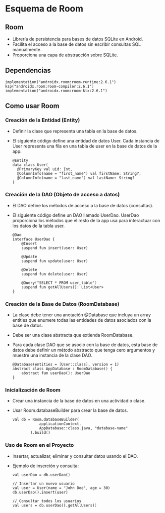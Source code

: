 # Esquema de Room 

## Room
- Librería de persistencia para bases de datos SQLite en Android.
- Facilita el acceso a la base de datos sin escribir consultas SQL manualmente.
- Proporciona una capa de abstracción sobre SQLite.

## Dependencias
    implementation("androidx.room:room-runtime:2.6.1")
    ksp("androidx.room:room-compiler:2.6.1")
    implementation("androidx.room:room-ktx:2.6.1")

## Como usar Room
### Creación de la Entidad (Entity) 
- Definir la clase que representa una tabla en la base de datos.
- El siguiente código define una entidad de datos User. Cada instancia de User representa una fila en una tabla de user en la base de datos de la app.
  
      @Entity
      data class User(
        @PrimaryKey val uid: Int,
        @ColumnInfo(name = "first_name") val firstName: String?,
        @ColumnInfo(name = "last_name") val lastName: String?
      )
  
### Creación de la DAO (Objeto de acceso a datos) 
- El DAO define los métodos de acceso a la base de datos (consultas).
- El siguiente código define un DAO llamado UserDao. UserDao proporciona los métodos que el resto de la app usa para interactuar con los datos de la tabla user.

      @Dao
      interface UserDao {
          @Insert
          suspend fun insert(user: User)
      
          @Update
          suspend fun update(user: User)
      
          @Delete
          suspend fun delete(user: User)
      
          @Query("SELECT * FROM user_table")
          suspend fun getAllUsers(): List<User>
      }

### Creación de la Base de Datos (RoomDatabase)
- La clase debe tener una anotación @Database que incluya un array entities que enumere todas las entidades de datos asociados con la base de datos.
- Debe ser una clase abstracta que extienda RoomDatabase.
- Para cada clase DAO que se asoció con la base de datos, esta base de datos debe definir un método abstracto que tenga cero argumentos y muestre una instancia de la clase DAO.

      @Database(entities = [User::class], version = 1)
      abstract class AppDatabase : RoomDatabase() {
          abstract fun userDao(): UserDao
      }

### Inicialización de Room
- Crear una instancia de la base de datos en una actividad o clase.
- Usar Room.databaseBuilder para crear la base de datos.

      val db = Room.databaseBuilder(
                  applicationContext,
                  AppDatabase::class.java, "database-name"
              ).build()

### Uso de Room en el Proyecto
- Insertar, actualizar, eliminar y consultar datos usando el DAO.
- Ejemplo de inserción y consulta:

      val userDao = db.userDao()
      
      // Insertar un nuevo usuario
      val user = User(name = "John Doe", age = 30)
      db.userDao().insert(user)
      
      // Consultar todos los usuarios
      val users = db.userDao().getAllUsers()
